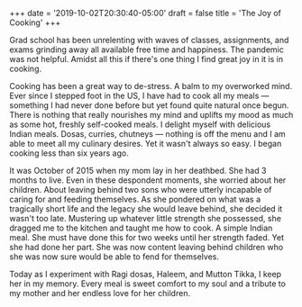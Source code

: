 +++
date =   '2019-10-02T20:30:40-05:00'
draft = false
title = 'The Joy of Cooking'
+++

Grad school has been unrelenting with waves of classes, assignments, and exams grinding away all available free time and happiness. The pandemic was not helpful. Amidst all this if there's one thing I find great joy in it is in cooking.

Cooking has been a great way to de-stress. A balm to my overworked mind. Ever since I stepped foot in the US, I have had to cook all my meals — something I had never done before but yet found quite natural once begun. There is nothing that really nourishes my mind and uplifts my mood as much as some hot, freshly self-cooked meals. I delight myself with delicious Indian meals. Dosas, curries, chutneys — nothing is off the menu and I am able to meet all my culinary desires. Yet it wasn't always so easy. I began cooking less than six years ago.

It was October of 2015 when my mom lay in her deathbed. She had 3 months to live. Even in these despondent moments, she worried about her children. About leaving behind two sons who were utterly incapable of caring for and feeding themselves. As she pondered on what was a tragically short life and the legacy she would leave behind, she decided it wasn't too late. Mustering up whatever little strength she possessed, she dragged me to the kitchen and taught me how to cook. A simple Indian meal. She must have done this for two weeks until her strength faded. Yet she had done her part. She was now content leaving behind children who she was now sure would be able to fend for themselves.

Today as I experiment with Ragi dosas, Haleem, and Mutton Tikka, I keep her in my memory. Every meal is sweet comfort to my soul and a tribute to my mother and her endless love for her children.
